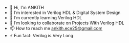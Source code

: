 - 👋 Hi, I’m ANKITH
- 👀 I’m interested in Verilog HDL & Digital System Design 
- 🌱 I’m currently learning Verilog HDL
- 💞️ I’m looking to collaborate on Projects With Verilog HDL
- 📫 How to reach me ankith.ece25@gmail.com
- ⚡ Fun fact: Verilog is Very Long

<!---
ANKITH25ECE/ANKITH25ECE is a ✨ special ✨ repository because its `README.md` (this file) appears on your GitHub profile.
You can click the Preview link to take a look at your changes.
--->
